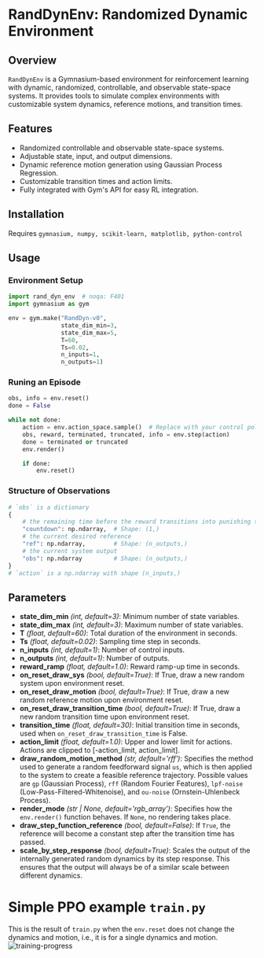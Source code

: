# RandDynEnv: Randomized Dynamic Environment

## Overview

`RandDynEnv` is a Gymnasium-based environment for reinforcement learning with dynamic, randomized, controllable, and observable state-space systems. It provides tools to simulate complex environments with customizable system dynamics, reference motions, and transition times.

## Features

- Randomized controllable and observable state-space systems.
- Adjustable state, input, and output dimensions.
- Dynamic reference motion generation using Gaussian Process Regression.
- Customizable transition times and action limits.
- Fully integrated with Gym's API for easy RL integration.

## Installation

Requires `gymnasium, numpy, scikit-learn, matplotlib, python-control`

## Usage

### Environment Setup
```python
import rand_dyn_env  # noqa: F401
import gymnasium as gym

env = gym.make("RandDyn-v0", 
               state_dim_min=3, 
               state_dim_max=5, 
               T=60, 
               Ts=0.02, 
               n_inputs=1, 
               n_outputs=1)
```

### Runing an Episode
```python
obs, info = env.reset()
done = False

while not done:
    action = env.action_space.sample()  # Replace with your control policy
    obs, reward, terminated, truncated, info = env.step(action)
    done = terminated or truncated
    env.render()

    if done:
        env.reset()
```

### Structure of Observations
```python
# `obs` is a dictionary
{
    # the remaining time before the reward transitions into punishing tracking error
    "countdown": np.ndarray,  # Shape: (1,)
    # the current desired reference
    "ref": np.ndarray,        # Shape: (n_outputs,)
    # the current system output
    "obs": np.ndarray         # Shape: (n_outputs,)
}
# `action` is a np.ndarray with shape (n_inputs,)
```

## Parameters
- **state_dim_min** *(int, default=3)*: Minimum number of state variables.  
- **state_dim_max** *(int, default=3)*: Maximum number of state variables.  
- **T** *(float, default=60)*: Total duration of the environment in seconds.  
- **Ts** *(float, default=0.02)*: Sampling time step in seconds.  
- **n_inputs** *(int, default=1)*: Number of control inputs.  
- **n_outputs** *(int, default=1)*: Number of outputs.  
- **reward_ramp** *(float, default=1.0)*: Reward ramp-up time in seconds.  
- **on_reset_draw_sys** *(bool, default=True)*: If True, draw a new random system upon environment reset.  
- **on_reset_draw_motion** *(bool, default=True)*: If True, draw a new random reference motion upon environment reset.  
- **on_reset_draw_transition_time** *(bool, default=True)*: If True, draw a new random transition time upon environment reset.  
- **transition_time** *(float, default=30)*: Initial transition time in seconds, used when `on_reset_draw_transition_time` is False.  
- **action_limit** *(float, default=1.0)*: Upper and lower limit for actions. Actions are clipped to [-action_limit, action_limit]. 
- **draw_random_motion_method** *(str, default='rff')*: Specifies the method used to generate a random feedforward signal `us`, which is then applied to the system to create a feasible reference trajectory. Possible values are `gp` (Gaussian Process), `rff` (Random Fourier Features), `lpf-noise` (Low-Pass-Filtered-Whitenoise), and `ou-noise` (Ornstein-Uhlenbeck Process).  
- **render_mode** *(str | None, default='rgb_array')*: Specifies how the `env.render()` function behaves. If `None`, no rendering takes place.  
- **draw_step_function_reference** *(bool, default=False)*: If `True`, the reference will become a constant step after the transition time has passed.  
- **scale_by_step_response** *(bool, default=True)*: Scales the output of the internally generated random dynamics by its step response. This ensures that the output will always be of a similar scale between different dynamics.  

# Simple PPO example `train.py`
This is the result of `train.py` when the `env.reset` does not change the dynamics and motion, i.e., it is for a single dynamics and motion.
![training-progress](assets/video.gif)
